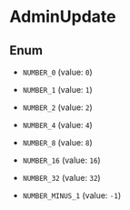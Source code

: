 

# AdminUpdate

## Enum


* `NUMBER_0` (value: `0`)

* `NUMBER_1` (value: `1`)

* `NUMBER_2` (value: `2`)

* `NUMBER_4` (value: `4`)

* `NUMBER_8` (value: `8`)

* `NUMBER_16` (value: `16`)

* `NUMBER_32` (value: `32`)

* `NUMBER_MINUS_1` (value: `-1`)



